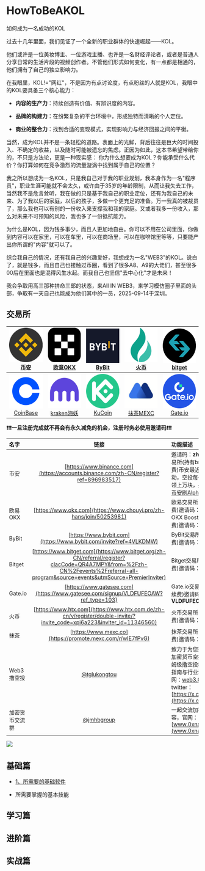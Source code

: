 # HowToBeAKOL
如何成为一名成功的KOL

过去十几年里面，我们见证了一个全新的职业群体的快速崛起——KOL。

他们或许是一位美妆博主、一位游戏主播、也许是一名财经评论者，或者是普通人分享日常的生活片段的视频创作者。不管他们形式如何变化，有一点都是相通的，他们拥有了自己的独立影响力。

在我眼里，KOL!="网红"，不是因为有点讨论度，有点粉丝的人就是KOL，我眼中的KOL要具备三个核心能力：

- **内容的生产力**：持续创造有价值、有辨识度的内容。

- **品牌的构建力**：在纷繁复杂的平台环境中，形成独特而清晰的个人定位。

- **商业的整合力**：找到合适的变现模式，实现影响力与经济回报之间的平衡。

当然，成为KOL并不是一条轻松的道路。表面上的光鲜，背后往往是巨大的时间投入、不确定的收益，以及随时可能被遗忘的焦虑。正因为如此，这本书希望带给你的，不只是方法论，更是一种现实感：
你为什么想要成为KOL？你能承受什么代价？你打算如何在竞争激烈的流量漩涡中找到属于自己的位置？

我之所以想成为一名KOL，只是我自己对于我的职业规划，我本身作为一名"程序员"，职业生涯可能就不会太久，或许由于35岁的年龄限制，从而让我失去工作，当然我不是危言耸听，我在做的只是基于我自己的职业定位，还有为我自己的未来、为了我以后的家庭，以后的孩子，多做一个更充足的准备。万一我真的被裁员了，那么我也可以有别的一份收入来支撑我和我的家庭。又或者我多一份收入，那么对未来不可预知的风险，我也多了一份抵抗能力。

为什么是KOL，因为钱多事少，而且人更加地自由。你可以不用在公司里面，你做到内容可以在家里，可以在车里，可以在商场里，可以在咖啡馆里等等，只要能产出你所谓的"内容"就可以了。

综合我自己的情况，还有我自己的兴趣爱好，我想成为一名"WEB3"的KOL。说白了，就是钱多，而且自己也接触过币圈，看到了很多A8、A9的大佬们，甚至很多00后在里面也是混得风生水起。而我自己也坚信"去中心化"才是未来！

我会争取用高三那种拼命三郎的状态，来All IN WEB3，来学习模仿圈子里面的头部，争取有一天自己也能成为他们其中的一员，2025-09-14于深圳。

## 交易所
| [<img src="./logo/bian.png" width="90" height="90" ><br>币安](https://accounts.binance.com/zh-CN/register?ref=896983517) | [<img src="./logo/okex.png" width="90" height="90" ><br>欧意OKX](https://www.chouyi.pro/zh-hans/join/50253981) | [<img src="./logo/bybit.png" width="90" height="90" ><br>ByBit](https://www.bybit.com/invite?ref=4VLKDMW) | [<img src="./logo/huobi.png" width="90" height="90" ><br>火币](https://www.htx.com.de/zh-cn/v/register/double-invite/?invite_code=xpi6a223&inviter_id=11346560) | [<img src="./logo/bitget.png" width="90" height="90" ><br>bitget](https://www.bitget.com/zh-CN/) |
|:---:|:---:|:---:|:---:|:---:|
| [<img src="./logo/coinbase.png" width="90" height="90" ><br>CoinBase](https://www.coinbase.com/) | [<img src="./logo/kraken.png" width="90" height="90" ><br>kraken海妖](https://www.kraken.com/) | [<img src="./logo/kucoin.png" width="90" height="90" ><br>KuCoin](https://www.kucoin.com) | [<img src="./logo/mocha.png" width="90" height="90" ><br>抹茶MEXC](https://promote.mexc.com/r/wIE7fPvG) | [<img src="./logo/gate_io.png" width="90" height="90" ><br>Gate.io](https://www.gatesee.com/signup/VLDFUFEOAW?ref_type=103) |

**❗❗️️❗一旦注册完成就不再会有永久减免的机会，注册时务必使用邀请码❗️❗️❗️**

| 名字     | 链接 | 功能描述     |
| :---        |    :----:   |          :--- |
| 币安    |   [https://www.binance.com](https://accounts.binance.com/zh-CN/register?ref=896983517)   | 邀请码：**zhuanmi**，币安交易所(持有bnb减免40%手续费)币安最近Alpha刷积分活动，空投每个月基本都可以领上万块，感兴趣可以看看[币安刷Alpha积分视频教程](https://www.youtube.com/results?search_query=%E5%B8%81%E5%AE%89alpha)|
| 欧易OKX    |   [https://www.okx.com](https://www.chouyi.pro/zh-hans/join/50253981)   |      欧易交易所(减免30%手续费)邀请码：**50253981** ，OKX Boost(20%减免手续费)邀请码：**ZHUANMI**|
| ByBit    |   [https://www.bybit.com](https://www.bybit.com/invite?ref=4VLKDMW)   |      ByBit交易所(减免30%手续费)邀请码：**4VLKDMW**|
| Bitget    |   [https://www.bitget.com](https://www.bitget.org/zh-CN/referral/register?clacCode=QR4A7MPY&from=%2Fzh-CN%2Fevents%2Freferral-all-program&source=events&utmSource=PremierInviter)   |      Bitget交易所(减免40%手续费)邀请码：**QR4A7MPY**|
| Gate.io    |   [https://www.gatesee.com](https://www.gatesee.com/signup/VLDFUFEOAW?ref_type=103)   |     Gate.io交易所(减免40%手续费)邀请码：**VLDFUFEOAW**|
| 火币    |   [https://www.htx.com](https://www.htx.com.de/zh-cn/v/register/double-invite/?invite_code=xpi6a223&inviter_id=11346560)   |      火币交易所(减免30%手续费)邀请码：**xpi6a223**|
| 抹茶    |   [https://www.mexc.co](https://promote.mexc.com/r/wIE7fPvG)   |      抹茶交易所(减免40%手续费)邀请码：**wIE7fPvG**|
| Web3撸空投  | [@tglukongtou](https://t.me/tglukongtou)             | 致力于为您提供每日更新的加密货币空投项目信息、保姆级撸空投教程、钱包安全指南与行业动态。空投官网：[web3.0xnav.com](web3.0xnav.com) twitter：[https://x.com/crypto_bxs](https://x.com/crypto_bxs)  |
| 加密货币交流群  | [@jmhbgroup](https://t.me/jmhbgroup)             | 一起交流加密货币相关内容，官网：[www.0xnav.com](www.0xnav.com)   |

![](https://imgur.com/MlRDjeU.png)

## 基础篇

- [1、所需要的基础软件](./markdowns/基础篇/所需要的基础软件.md)

- 所需要掌握的基本技能

## 学习篇

## 进阶篇

## 实战篇